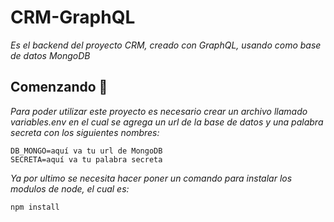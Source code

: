 # CRM-GraphQL

_Es el backend del proyecto CRM, creado con GraphQL, usando como base de datos MongoDB_

## Comenzando 🚀

_Para poder utilizar este proyecto es necesario crear un archivo llamado variables.env en el cual se agrega un url de la base de datos y una palabra secreta con los siguientes nombres:_

```
DB_MONGO=aquí va tu url de MongoDB
SECRETA=aquí va tu palabra secreta
```

_Ya por ultimo se necesita hacer poner un comando para instalar los modulos de node, el cual es:_

```
npm install
```

